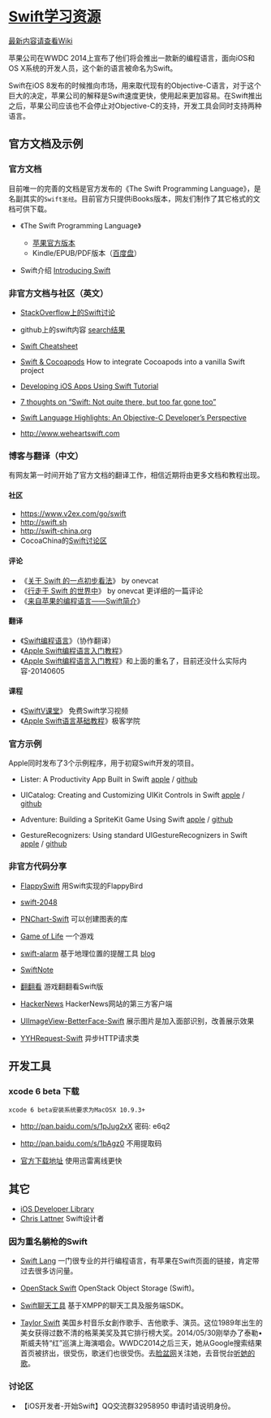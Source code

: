 # [Swift学习资源](https://github.com/Lax/iOS-Swift-Demos/wiki)
[最新内容请查看Wiki](https://github.com/Lax/iOS-Swift-Demos/wiki)


苹果公司在WWDC 2014上宣布了他们将会推出一款新的编程语言，面向iOS和OS X系统的开发人员，这个新的语言被命名为Swift。

Swift在iOS 8发布的时候推向市场，用来取代现有的Objective-C语言，对于这个巨大的决定，苹果公司的解释是Swift速度更快，使用起来更加容易。在Swift推出之后，苹果公司应该也不会停止对Objective-C的支持，开发工具会同时支持两种语言。


## 官方文档及示例

### 官方文档

目前唯一的完善的文档是官方发布的《The Swift Programming Language》，是名副其实的```Swift圣经```。目前官方只提供iBooks版本，网友们制作了其它格式的文档可供下载。

* 《The Swift Programming Language》
    *    [苹果官方版本](https://developer.apple.com/library/prerelease/ios/documentation/Swift/Conceptual/Swift_Programming_Language/)
    *    Kindle/EPUB/PDF版本（[百度盘](http://pan.baidu.com/s/1sjO4Ab7)）

*    Swift介绍 [Introducing Swift](https://developer.apple.com/swift/)

### 非官方文档与社区（英文）

*    [StackOverflow上的Swift讨论](http://stackoverflow.com/questions/tagged/swift-language)
*    github上的swift内容 [search结果](https://github.com/search?l=Swift&q=swift&ref=cmdform&type=Repositories)
*    [Swift Cheatsheet](http://cdn2.raywenderlich.com/wp-content/uploads/2014/06/RW-Swift-Cheatsheet-0_3.pdf)
*    [Swift & Cocoapods](https://medium.com/swift-programming/swift-cocoapods-da09d8ba6dd2) How to integrate Cocoapods into a vanilla Swift project



*    [Developing iOS Apps Using Swift Tutorial](http://jamesonquave.com/blog/developing-ios-apps-using-swift-tutorial/)
*    [7 thoughts on “Swift: Not quite there, but too far gone too”](http://studentf.wordpress.com/2014/06/03/swift-not-quite-there-but-too-far-gone-too/)
*    [Swift Language Highlights: An Objective-C Developer’s Perspective](http://www.raywenderlich.com/73997/swift-language-highlights)


*    http://www.weheartswift.com



### 博客与翻译（中文）

有网友第一时间开始了官方文档的翻译工作，相信近期将由更多文档和教程出现。


#### 社区

*    https://www.v2ex.com/go/swift
*    http://swift.sh
*    http://swift-china.org
*    CocoaChina的[Swift讨论区](http://www.cocoachina.com/bbs/thread.php?fid=57)


#### 评论

*    《[关于 Swift 的一点初步看法](http://onevcat.com/2014/06/my-opinion-about-swift/)》 by onevcat
*    《[行走于 Swift 的世界中](http://onevcat.com/2014/06/walk-in-swift/)》 by onevcat 更详细的一篇评论
*    《[来自苹果的编程语言——Swift简介](http://zh.lucida.me/blog/an-introduction-to-swift/)》


#### 翻译

*    《[Swift编程语言](http://numbbbbb.github.io/the-swift-programming-language-in-chinese/)》（协作翻译）
*    《[Apple Swift编程语言入门教程](http://gashero.iteye.com/blog/2075324)》
*    《[Apple Swift编程语言入门教程](http://swiftlang.com.cn/start)》和上面的重名了，目前还没什么实际内容-20140605


#### 课程

*    《[SwiftV课堂](http://www.swiftv.cn/)》 免费Swift学习视频
*    《[Apple Swift语言基础教程](http://www.jikexueyuan.com/course/92.html)》极客学院



### 官方示例

Apple同时发布了3个示例程序，用于初窥Swift开发的项目。

*    Lister: A Productivity App Built in Swift
[apple](https://developer.apple.com/library/prerelease/ios/samplecode/Lister-Swift/Introduction/Intro.html)
/
[github](https://github.com/Lax/iOS-Swift-Demos/tree/master/ListerAProductivityAppBuiltinSwift)

*    UICatalog: Creating and Customizing UIKit Controls in Swift
[apple](https://developer.apple.com/library/prerelease/ios/samplecode/UICatalog-Swift/Introduction/Intro.html)
/
[github](https://github.com/Lax/iOS-Swift-Demos/tree/master/UICatalogCreatingandCustomizingUIKitControlsinSwift)

*    Adventure: Building a SpriteKit Game Using Swift
[apple](https://developer.apple.com/library/prerelease/ios/samplecode/Adventure-Swift/Introduction/Intro.html)
/
[github](https://github.com/Lax/iOS-Swift-Demos/tree/master/AdventureBuildingaSpriteKitgameusingSwift)

*    GestureRecognizers: Using standard UIGestureRecognizers in Swift
[apple](https://developer.apple.com/library/prerelease/ios/samplecode/GestureRecognizers/Introduction/Intro.html)
/
[github](https://github.com/Lax/iOS-Swift-Demos/tree/master/GestureRecognizersUsingstandardUIGestureRecognizers)


### 非官方代码分享

*    [FlappySwift](https://github.com/fullstackio/FlappySwift)  用Swift实现的FlappyBird
*    [swift-2048](https://github.com/austinzheng/swift-2048)
*    [PNChart-Swift](https://github.com/kevinzhow/PNChart-Swift) 可以创建图表的库
*    [Game of Life](https://github.com/yonbergman/swift-gameoflife) 一个游戏
*    [swift-alarm](https://github.com/ChrisChares/swift-alarm.git) 基于地理位置的提醒工具 [blog](http://chares.ghost.io/lets-make-a-swift-app-part-1/)
*    [SwiftNote](https://github.com/mslathrop/SwiftNote.git)
*    [翻翻看](https://github.com/geek5nan/FanFanSwift) 游戏翻翻看Swift版
*    [HackerNews](https://github.com/amitburst/HackerNews) HackerNews网站的第三方客户端

*    [UIImageView-BetterFace-Swift](https://github.com/croath/UIImageView-BetterFace-Swift) 展示图片是加入面部识别，改善展示效果
*    [YYHRequest-Swift](https://github.com/yayuhh/YYHRequest-Swift) 异步HTTP请求类


## 开发工具

### xcode 6 beta 下载

```xcode 6 beta安装系统要求为MacOSX 10.9.3+```

*    http://pan.baidu.com/s/1pJug2xX 密码: e6q2 
*    http://pan.baidu.com/s/1bAgz0  不用提取码

*    [官方下载地址](http://adcdownload.apple.com//wwdc_2014/xcode_6_beta_ie8g3n/xcode_6_beta.dmg) 使用迅雷离线更快



## 其它

*    [iOS Developer Library](https://developer.apple.com/library/prerelease/ios/navigation/)
*    [Chris Lattner](http://nondot.org/sabre/) Swift设计者


### 因为重名躺枪的Swift

*    [Swift Lang](http://swift-lang.org) 一门很专业的并行编程语言，有苹果在Swift页面的链接，肯定带过去很多访问量。
*    [OpenStack Swift](https://github.com/openstack/swift) OpenStack Object Storage (Swift)。
*    [Swift聊天工具](http://swift.im) 基于XMPP的聊天工具及服务端SDK。

*    [Taylor Swift](http://en.wikipedia.org/wiki/Taylor_Swift) 美国乡村音乐女創作歌手、吉他歌手、演员。这位1989年出生的美女获得过数不清的格莱美奖及其它排行榜大奖。2014/05/30刚举办了泰勒•斯威夫特“红”巡演上海演唱会。WWDC2014之后三天，她从Google搜索结果首页被挤出，很受伤，歌迷们也很受伤。去[脸盆网](https://www.facebook.com/TaylorSwift)关注她，去音悦台[听她的歌](http://www.yinyuetai.com/fanclub/122)。


### 讨论区
*    【iOS开发者-开始Swift】QQ交流群32958950 申请时请说明身份。
